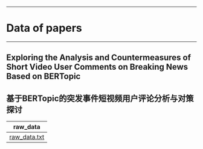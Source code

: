 ***
# Data of papers


***
## Exploring the Analysis and Countermeasures of Short Video User Comments on Breaking News Based on BERTopic
## 基于BERTopic的突发事件短视频用户评论分析与对策探讨

| raw_data                                                                                                    | 
|-------------------------------------------------------------------------------------------------------------|
| [raw_data.txt](A%20study%20of%20public%20sentiment%20in%20short%20videos%20of%20emergencies%2Fraw_data.txt) | 
